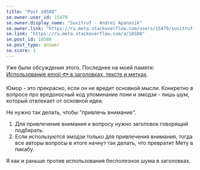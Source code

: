 ```yaml
---
title: "Post 10588"
se.owner.user_id: 15479
se.owner.display_name: "Suvitruf - Andrei Apanasik"
se.owner.link: "https://ru.meta.stackoverflow.com/users/15479/suvitruf-andrei-apanasik"
se.link: "https://ru.meta.stackoverflow.com/a/10588"
se.post_id: 10588
se.post_type: answer
se.score: 1
---
```

<p>Уже были обсуждения этого. Последнее на моей памяти: <a href="https://ru.meta.stackoverflow.com/q/9266/15479">Использование emoji &#128031; в заголовках, тексте и метках</a>.</p>
<p>Юмор - это прекрасно, если он не вредит основной мысли. Конкретно в вопросе про вредоносный код упоминание пони и эмодзи - лишь шум, который отвлекает от основной идеи.</p>
<p>Не нужно так делать, чтобы &quot;привлечь внимание&quot;.</p>
<ol>
<li>Для привлечения внимания к вопросу нужно заголовок говорящий подбирать.</li>
<li>Если используются эмодзи только для привлечения внимания, тогда все авторы вопросы в итоге начнут так делать, что превратит Мету в пикабу.</li>
</ol>
<p>Я как и раньше против использования бесполезное шума в заголовках.</p>
